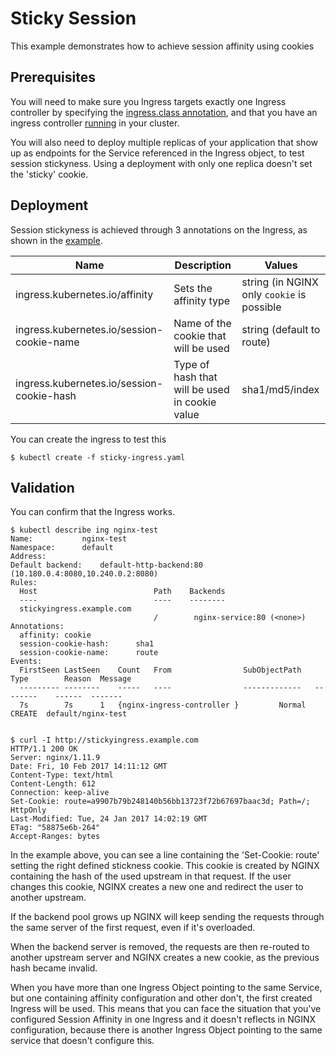 # Sticky Session

This example demonstrates how to achieve session affinity using cookies 

## Prerequisites

You will need to make sure you Ingress targets exactly one Ingress
controller by specifying the [ingress.class annotation](/examples/PREREQUISITES.md#ingress-class),
and that you have an ingress controller [running](/examples/deployment) in your cluster.

You will also need to deploy multiple replicas of your application that show up as endpoints for the Service referenced in the Ingress object, to test session stickyness.
Using a deployment with only one replica doesn't set the 'sticky' cookie.

## Deployment

Session stickyness is achieved through 3 annotations on the Ingress, as shown in the [example](sticky-ingress.yaml).

|Name|Description|Values|
| --- | --- | --- |
|ingress.kubernetes.io/affinity|Sets the affinity type|string (in NGINX only ``cookie`` is possible|
|ingress.kubernetes.io/session-cookie-name|Name of the cookie that will be used|string (default to route)|
|ingress.kubernetes.io/session-cookie-hash|Type of hash that will be used in cookie value|sha1/md5/index|

You can create the ingress to test this

```console
$ kubectl create -f sticky-ingress.yaml
```

## Validation

You can confirm that the Ingress works.

```console
$ kubectl describe ing nginx-test
Name:			nginx-test
Namespace:		default
Address:		
Default backend:	default-http-backend:80 (10.180.0.4:8080,10.240.0.2:8080)
Rules:
  Host	                        Path	Backends
  ----	                        ----	--------
  stickyingress.example.com     
                                /   	 nginx-service:80 (<none>)
Annotations:
  affinity:	cookie
  session-cookie-hash:		sha1
  session-cookie-name:		route
Events:
  FirstSeen	LastSeen	Count	From				SubObjectPath	Type		Reason	Message
  ---------	--------	-----	----				-------------	--------	------	-------
  7s		7s		1	{nginx-ingress-controller }			Normal		CREATE	default/nginx-test
  

$ curl -I http://stickyingress.example.com
HTTP/1.1 200 OK
Server: nginx/1.11.9
Date: Fri, 10 Feb 2017 14:11:12 GMT
Content-Type: text/html
Content-Length: 612
Connection: keep-alive
Set-Cookie: route=a9907b79b248140b56bb13723f72b67697baac3d; Path=/; HttpOnly
Last-Modified: Tue, 24 Jan 2017 14:02:19 GMT
ETag: "58875e6b-264"
Accept-Ranges: bytes
```
In the example above, you can see a line containing the 'Set-Cookie: route' setting the right defined stickness cookie.
This cookie is created by NGINX containing the hash of the used upstream in that request. 
If the user changes this cookie, NGINX creates a new one and redirect the user to another upstream.

If the backend pool grows up NGINX will keep sending the requests through the same server of the first request, even if it's overloaded.

When the backend server is removed, the requests are then re-routed to another upstream server and NGINX creates a new cookie, as the previous hash became invalid.

When you have more than one Ingress Object pointing to the same Service, but one containing affinity configuration and other don't, the first created Ingress will be used. 
This means that you can face the situation that you've configured Session Affinity in one Ingress and it doesn't reflects in NGINX configuration, because there is another Ingress Object pointing to the same service that doesn't configure this.

